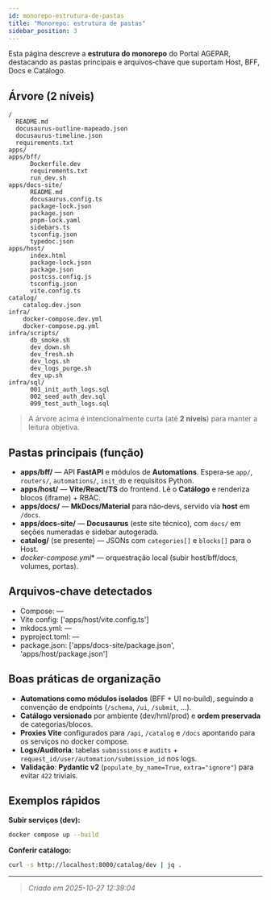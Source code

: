 ```yaml
---
id: monorepo-estrutura-de-pastas
title: "Monorepo: estrutura de pastas"
sidebar_position: 3
---
```


Esta página descreve a **estrutura do monorepo** do Portal AGEPAR, destacando as pastas principais e arquivos‑chave que suportam Host, BFF, Docs e Catálogo.

## Árvore (2 níveis)

```text
/
  README.md
  docusaurus-outline-mapeado.json
  docusaurus-timeline.json
  requirements.txt
apps/
apps/bff/
      Dockerfile.dev
      requirements.txt
      run_dev.sh
apps/docs-site/
      README.md
      docusaurus.config.ts
      package-lock.json
      package.json
      pnpm-lock.yaml
      sidebars.ts
      tsconfig.json
      typedoc.json
apps/host/
      index.html
      package-lock.json
      package.json
      postcss.config.js
      tsconfig.json
      vite.config.ts
catalog/
    catalog.dev.json
infra/
    docker-compose.dev.yml
    docker-compose.pg.yml
infra/scripts/
      db_smoke.sh
      dev_down.sh
      dev_fresh.sh
      dev_logs.sh
      dev_logs_purge.sh
      dev_up.sh
infra/sql/
      001_init_auth_logs.sql
      002_seed_auth_dev.sql
      099_test_auth_logs.sql
```

> A árvore acima é intencionalmente curta (até **2 níveis**) para manter a leitura objetiva.

## Pastas principais (função)

- **apps/bff/** — API **FastAPI** e módulos de **Automations**. Espera‑se `app/`, `routers/`, `automations/`, `init_db` e requisitos Python.
- **apps/host/** — **Vite/React/TS** do frontend. Lê o **Catálogo** e renderiza blocos (iframe) + RBAC.
- **apps/docs/** — **MkDocs/Material** para não‑devs, servido via **host** em `/docs`.
- **apps/docs-site/** — **Docusaurus** (este site técnico), com `docs/` em seções numeradas e sidebar autogerada.
- **catalog/** (se presente) — JSONs com `categories[]` e `blocks[]` para o Host.
- **docker-compose*.yml** — orquestração local (subir host/bff/docs, volumes, portas).

## Arquivos‑chave detectados

- Compose: —
- Vite config: ['apps/host/vite.config.ts']
- mkdocs.yml: —
- pyproject.toml: —
- package.json: ['apps/docs-site/package.json', 'apps/host/package.json']

## Boas práticas de organização

- **Automations como módulos isolados** (BFF + UI no‑build), seguindo a convenção de endpoints (`/schema`, `/ui`, `/submit`, ...).
- **Catálogo versionado** por ambiente (dev/hml/prod) e **ordem preservada** de categorias/blocos.
- **Proxies Vite** configurados para `/api`, `/catalog` e `/docs` apontando para os serviços no docker compose.
- **Logs/Auditoria**: tabelas `submissions` e `audits` + `request_id/user/automation/submission_id` nos logs.
- **Validação**: **Pydantic v2** (`populate_by_name=True`, `extra="ignore"`) para evitar `422` triviais.

## Exemplos rápidos

**Subir serviços (dev):**
```bash
docker compose up --build
```

**Conferir catálogo:**
```bash
curl -s http://localhost:8000/catalog/dev | jq .
```

---

> _Criado em 2025-10-27 12:39:04_